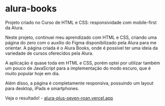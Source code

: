 # alura-books
Projeto criado no Curso de HTML e CSS: responsividade com mobile-first da Alura.

Neste projeto, continuei meu aprendizado com HTML e CSS, criando uma página do zero com o auxílio do Figma disponibilizado pela Alura para me orientar. A página criada é o Alura Books, onde é possível ter uma ideia da variedade de cursos oferecidos pela Alura.

A aplicação é quase toda em HTML e CSS, porém optei por utilizar também um pouco de JavaScript para a implementação do modo escuro, que é muito popular hoje em dia.

Além disso, a página é completamente responsiva, possuindo um layout para desktop, iPads e smartphones.

Veja o resultado! - [alura-plus-seven-roan.vercel.app](https://alura-plus-seven-roan.vercel.app/)
